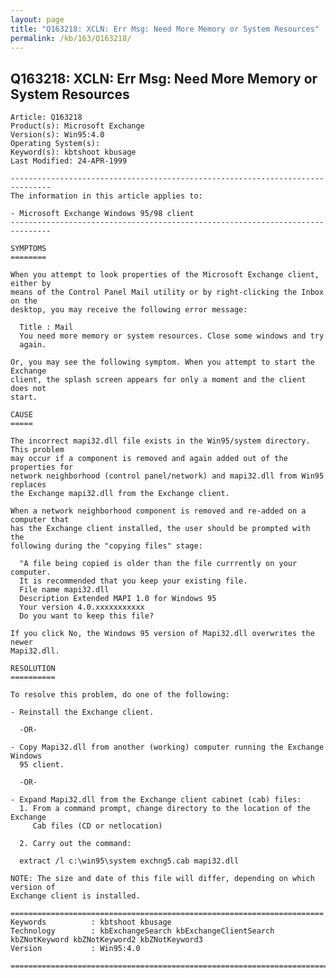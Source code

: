 ```yaml
---
layout: page
title: "Q163218: XCLN: Err Msg: Need More Memory or System Resources"
permalink: /kb/163/Q163218/
---
```


## Q163218: XCLN: Err Msg: Need More Memory or System Resources

	Article: Q163218
	Product(s): Microsoft Exchange
	Version(s): Win95:4.0
	Operating System(s): 
	Keyword(s): kbtshoot kbusage
	Last Modified: 24-APR-1999
	
	-------------------------------------------------------------------------------
	The information in this article applies to:
	
	- Microsoft Exchange Windows 95/98 client 
	-------------------------------------------------------------------------------
	
	SYMPTOMS
	========
	
	When you attempt to look properties of the Microsoft Exchange client, either by
	means of the Control Panel Mail utility or by right-clicking the Inbox on the
	desktop, you may receive the following error message:
	
	  Title : Mail
	  You need more memory or system resources. Close some windows and try
	  again.
	
	Or, you may see the following symptom. When you attempt to start the Exchange
	client, the splash screen appears for only a moment and the client does not
	start.
	
	CAUSE
	=====
	
	The incorrect mapi32.dll file exists in the Win95/system directory. This problem
	may occur if a component is removed and again added out of the properties for
	network neighborhood (control panel/network) and mapi32.dll from Win95 replaces
	the Exchange mapi32.dll from the Exchange client.
	
	When a network neighborhood component is removed and re-added on a computer that
	has the Exchange client installed, the user should be prompted with the
	following during the "copying files" stage:
	
	  "A file being copied is older than the file currrently on your computer.
	  It is recommended that you keep your existing file.
	  File name mapi32.dll
	  Description Extended MAPI 1.0 for Windows 95
	  Your version 4.0.xxxxxxxxxxx
	  Do you want to keep this file?
	
	If you click No, the Windows 95 version of Mapi32.dll overwrites the newer
	Mapi32.dll.
	
	RESOLUTION
	==========
	
	To resolve this problem, do one of the following:
	
	- Reinstall the Exchange client.
	
	  -OR-
	
	- Copy Mapi32.dll from another (working) computer running the Exchange Windows
	  95 client.
	
	  -OR-
	
	- Expand Mapi32.dll from the Exchange client cabinet (cab) files:
	  1. From a command prompt, change directory to the location of the Exchange
	     Cab files (CD or netlocation)
	
	  2. Carry out the command:
	
	  extract /l c:\win95\system exchng5.cab mapi32.dll
	
	NOTE: The size and date of this file will differ, depending on which version of
	Exchange client is installed.
	
	======================================================================
	Keywords          : kbtshoot kbusage 
	Technology        : kbExchangeSearch kbExchangeClientSearch kbZNotKeyword kbZNotKeyword2 kbZNotKeyword3
	Version           : Win95:4.0
	
	=============================================================================
	
